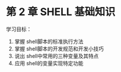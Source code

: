 # 第 2 章 SHELL 基础知识

学习目标：

1. 掌握 shell脚本的标准执行方法
2. 掌握 shell脚本的开发规范和开发小技巧
3. 说出 shell中常用的三种变量及其特点
4. 应用 shell的变量实现特定功能